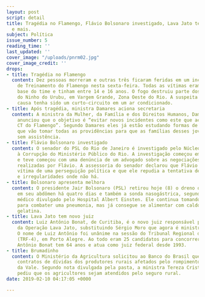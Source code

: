 ```yaml
---
layout: post
script: detail
title: Tragédia no Flamengo, Flávio Bolsonaro investigado, Lava Jato tem novo juiz
  e mais.
subject: Política
issue_number: 5
reading_time: ''
last_updated: ''
cover_image: "/uploads/pnrm02.jpg"
cover_image_credit: ''
drops:
- title: Tragédia no Flamengo
  content: Dez pessoas morreram e outras três ficaram feridas em um incêndio no Centro
    de Treinamento do Flamengo nesta sexta-feira. Todas as vítimas eram atletas de
    base do time e tinham entre 14 e 16 anos. O fogo destruiu parte dos alojamentos
    do Ninho do Urubu, em Vargem Grande, Zona Oeste do Rio. A suspeita é de que a
    causa tenha sido um curto-circuito em um ar condicionado.
- title: Após tragédia, ministra Damares aciona secretaria
  content: A ministra da Mulher, da Família e dos Direitos Humanos, Damares Alves,
    anunciou que o objetivo é “evitar novos incidentes como este que aconteceu no
    CT do Flamengo”. Segundo Damares eles já estão estudando formas de prevenção e
    que vão tomar todas as providências para que as famílias desses jovens não fiquem
    sem assistência.
- title: Flávio Bolsonaro investigado
  content: O senador do PSL do Rio de Janeiro é investigado pelo Núcleo de Combate
    à Corrupção do Ministério Público do Rio. A investigação começou em maio de 2018
    e teve começou com uma denúncia de um advogado sobre as negociações de imóveis
    realizadas por Flávio. A assessoria do senador declarou que Flávio está sendo
    vítima de uma perseguição política e que ele repudia a tentativa de criar crimes
    e irregularidades onde não há.
- title: Bolsonaro apresenta melhora
  content: O presidente Jair Bolsonaro (PSL) retirou hoje (8) o dreno que foi colocado
    em seu abdômen há quatro dias e também a sonda nasogástrica, segundo o boletim
    médico divulgado pelo Hospital Albert Einsten. Ele continua tomando antibióticos
    para combater uma pneumonia, mas já consegue se alimentar com caldo de carne e
    gelatina.
- title: Lava Jato tem novo juiz
  content: Luiz Antônio Bonat, de Curitiba, é o novo juiz responsável pelos processos
    da Operação Lava Jato, substituindo Sérgio Moro que agora é ministro da Segurança.
    O nome de Luiz Antônio foi unânime na sessão do Tribunal Regional da 4a Região
    (TRF-4), em Porto Alegre. Ao todo eram 25 candidatos para concorrer a vaga. Luiz
    Antônio Bonat tem 64 anos e atua como juiz federal desde 1993.
- title: Brumadinho
  content: O Ministério da Agricultura solicitou ao Banco do Brasil que suspenda os
    contratos de dívidas dos produtores rurais afetados pelo rompimento da barragem
    da Vale. Segundo nota divulgada pela pasta, a ministra Tereza Cristina também
    pediu que os agricultores sejam atendidos pelo seguro rural.
date: 2019-02-10 04:17:05 +0000

---
```

